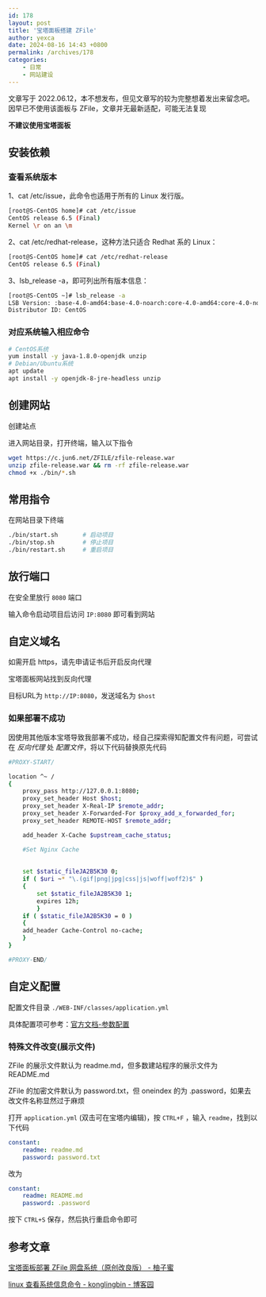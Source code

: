 ```yaml
---
id: 178
layout: post
title: '宝塔面板搭建 ZFile'
author: yexca
date: 2024-08-16 14:43 +0800
permalink: /archives/178
categories:
    - 日常
    - 网站建设
---  
```


文章写于 2022.06.12，本不想发布，但见文章写的较为完整想着发出来留念吧。因早已不使用该面板与 ZFile，文章并无最新适配，可能无法复现

**不建议使用宝塔面板**

## 安装依赖

### 查看系统版本

1、cat /etc/issue，此命令也适用于所有的 Linux 发行版。

```bash
[root@S-CentOS home]# cat /etc/issue
CentOS release 6.5 (Final)
Kernel \r on an \m
```

2、cat /etc/redhat-release，这种方法只适合 Redhat 系的 Linux：

```bash
[root@S-CentOS home]# cat /etc/redhat-release
CentOS release 6.5 (Final)
```

 3、lsb_release -a，即可列出所有版本信息：

```bash
[root@S-CentOS ~]# lsb_release -a
LSB Version: :base-4.0-amd64:base-4.0-noarch:core-4.0-amd64:core-4.0-noarch:graphics-4.0-amd64:graphics-4.0-noarch:printing-4.0-amd64:printing-4.0-noarch
Distributor ID: CentOS
```

### 对应系统输入相应命令

```bash
# CentOS系统
yum install -y java-1.8.0-openjdk unzip 
# Debian/Ubuntu系统
apt update
apt install -y openjdk-8-jre-headless unzip
```

## 创建网站

创建站点

进入网站目录，打开终端，输入以下指令

```bash
wget https://c.jun6.net/ZFILE/zfile-release.war
unzip zfile-release.war && rm -rf zfile-release.war
chmod +x ./bin/*.sh
```

## 常用指令

在网站目录下终端

```bash
./bin/start.sh       # 启动项目
./bin/stop.sh        # 停止项目
./bin/restart.sh     # 重启项目
```

## 放行端口

在安全里放行 `8080` 端口

输入命令启动项目后访问 `IP:8080` 即可看到网站

## 自定义域名

如需开启 https，请先申请证书后开启反向代理

宝塔面板网站找到反向代理

目标URL为 `http://IP:8080`，发送域名为 `$host`

### 如果部署不成功

因使用其他版本宝塔导致我部署不成功，经自己探索得知配置文件有问题，可尝试在 *反向代理* 处 *配置文件*，将以下代码替换原先代码

```bash
#PROXY-START/

location ^~ /
{
    proxy_pass http://127.0.0.1:8080;
    proxy_set_header Host $host;
    proxy_set_header X-Real-IP $remote_addr;
    proxy_set_header X-Forwarded-For $proxy_add_x_forwarded_for;
    proxy_set_header REMOTE-HOST $remote_addr;

    add_header X-Cache $upstream_cache_status;

    #Set Nginx Cache
    
    
    set $static_fileJA2B5K30 0;
    if ( $uri ~* "\.(gif|png|jpg|css|js|woff|woff2)$" )
    {
    	set $static_fileJA2B5K30 1;
    	expires 12h;
        }
    if ( $static_fileJA2B5K30 = 0 )
    {
    add_header Cache-Control no-cache;
    }
}

#PROXY-END/
```

## 自定义配置

配置文件目录 `./WEB-INF/classes/application.yml`

具体配置项可参考：[官方文档-参数配置](https://docs.zfile.vip/#/config)

### 特殊文件改变(展示文件)

ZFile 的展示文件默认为 readme.md，但多数建站程序的展示文件为 README.md

ZFile 的加密文件默认为 password.txt，但 oneindex 的为 .password，如果去改文件名称显然过于麻烦

打开 `application.yml` (双击可在宝塔内编辑)，按 `CTRL+F` ，输入 `readme`，找到以下代码

```yaml
constant:
    readme: readme.md
    password: password.txt
```

改为

```yaml
constant:
    readme: README.md
    password: .password
```

按下 `CTRL+S` 保存，然后执行重启命令即可

## 参考文章

[宝塔面板部署 ZFile 网盘系统（原创改良版） - 柚子蜜](http://youthme.org/29.html)

[linux 查看系统信息命令 - konglingbin - 博客园](https://www.cnblogs.com/klb561/p/9157569.html)